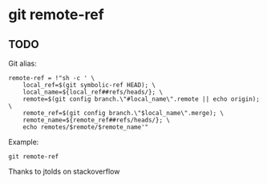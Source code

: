 # git remote-ref

## TODO

Git alias:

```git
remote-ref = !"sh -c ' \
    local_ref=$(git symbolic-ref HEAD); \
    local_name=${local_ref##refs/heads/}; \
    remote=$(git config branch.\"#local_name\".remote || echo origin); \
    remote_ref=$(git config branch.\"$local_name\".merge); \
    remote_name=${remote_ref##refs/heads/}; \
    echo remotes/$remote/$remote_name'"
```

Example:

```shell
git remote-ref
```

Thanks to jtolds on stackoverflow
